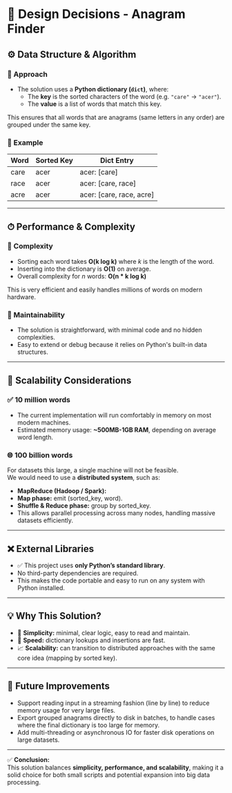 # 📝 Design Decisions - Anagram Finder


## ⚙️ Data Structure & Algorithm

### 📌 Approach
- The solution uses a **Python dictionary (`dict`)**, where:
  - The **key** is the sorted characters of the word (e.g. `"care"` → `"acer"`).
  - The **value** is a list of words that match this key.

This ensures that all words that are anagrams (same letters in any order) are grouped under the same key.

### 🚀 Example
| Word | Sorted Key | Dict Entry |
|------|------------|------------|
| care | acer       | acer: [care] |
| race | acer       | acer: [care, race] |
| acre | acer       | acer: [care, race, acre] |

---

## ⏱ Performance & Complexity

### 🔬 Complexity
- Sorting each word takes **O(k log k)** where *k* is the length of the word.
- Inserting into the dictionary is **O(1)** on average.
- Overall complexity for *n* words:  **O(n * k log k)**

This is very efficient and easily handles millions of words on modern hardware.

### 🔧 Maintainability
- The solution is straightforward, with minimal code and no hidden complexities.
- Easy to extend or debug because it relies on Python's built-in data structures.

---

## 🚀 Scalability Considerations

### ✅ 10 million words
- The current implementation will run comfortably in memory on most modern machines.
- Estimated memory usage: **~500MB-1GB RAM**, depending on average word length.

### 🌐 100 billion words
For datasets this large, a single machine will not be feasible.  
We would need to use a **distributed system**, such as:

- **MapReduce (Hadoop / Spark):**
- **Map phase:** emit (sorted_key, word).
- **Shuffle & Reduce phase:** group by sorted_key.
- This allows parallel processing across many nodes, handling massive datasets efficiently.

---

## ❌ External Libraries

- ✅ This project uses **only Python’s standard library**.
- No third-party dependencies are required.  
- This makes the code portable and easy to run on any system with Python installed.

---

## 💡 Why This Solution?

- 🧩 **Simplicity:** minimal, clear logic, easy to read and maintain.
- 🚀 **Speed:** dictionary lookups and insertions are fast.
- 📈 **Scalability:** can transition to distributed approaches with the same core idea (mapping by sorted key).

---

## 🔗 Future Improvements

- Support reading input in a streaming fashion (line by line) to reduce memory usage for very large files.
- Export grouped anagrams directly to disk in batches, to handle cases where the final dictionary is too large for memory.
- Add multi-threading or asynchronous IO for faster disk operations on large datasets.

---

✅ **Conclusion:**  
This solution balances **simplicity, performance, and scalability**, making it a solid choice for both small scripts and potential expansion into big data processing.


